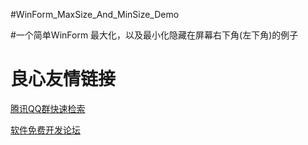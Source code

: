 #WinForm_MaxSize_And_MinSize_Demo

#一个简单WinForm 最大化，以及最小化隐藏在屏幕右下角(左下角)的例子


 # 良心友情链接

[腾讯QQ群快速检索](http://u.720life.cn/s/8cf73f7c)

[软件免费开发论坛](http://u.720life.cn/s/bbb01dc0)